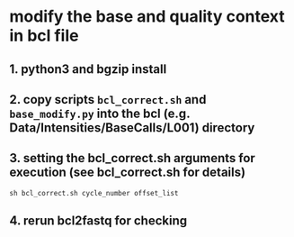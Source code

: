# modify the base and quality context in bcl file

## 1. python3 and bgzip install

## 2. copy scripts `bcl_correct.sh` and `base_modify.py` into the bcl (e.g. Data/Intensities/BaseCalls/L001) directory

## 3. setting the bcl_correct.sh arguments for execution (see bcl_correct.sh for details)
```
sh bcl_correct.sh cycle_number offset_list
```

## 4. rerun bcl2fastq for checking

